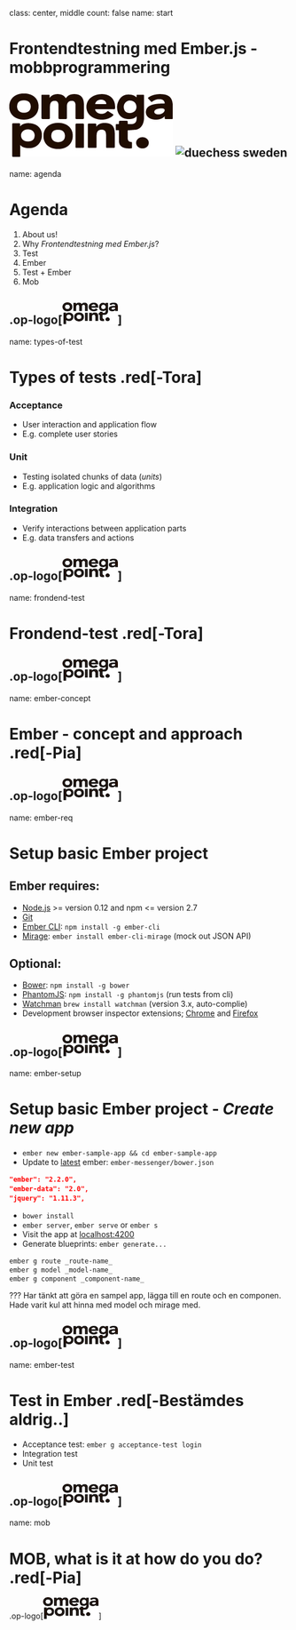 class: center, middle
count: false
name: start
# Frontendtestning med Ember.js - mobbprogrammering
![omegapoint logo](images/OPblack.jpg)
![duechess sweden](http://photos1.meetupstatic.com/photos/event/8/0/e/0/global_106772992.jpeg)
---

name: agenda
# Agenda

1. About us!
2. Why _Frontendtestning med Ember.js_?
3. Test
4. Ember
5. Test + Ember
6. Mob

.op-logo[![omegapoint logo](images/OPblack-sm.jpg)]
---

name: types-of-test
# Types of tests .red[__-Tora__]
### Acceptance
- User interaction and application flow
- E.g. complete user stories

### Unit
- Testing isolated chunks of data (_units_)
- E.g. application logic and algorithms

### Integration
- Verify interactions between application parts
- E.g. data transfers and actions

.op-logo[![omegapoint logo](images/OPblack-sm.jpg)]
---

name: frondend-test
# Frondend-test .red[__-Tora__]

.op-logo[![omegapoint logo](images/OPblack-sm.jpg)]
---
name: ember-concept
# Ember - concept and approach .red[__-Pia__]

.op-logo[![omegapoint logo](images/OPblack-sm.jpg)]
---

name: ember-req
# Setup basic Ember project
## Ember requires:
- [Node.js](http://nodejs.org/) >= version 0.12 and npm <= version 2.7
- [Git](https://git-scm.com/book/en/v2/Getting-Started-Installing-Git)
- [Ember CLI](http://ember-cli.com/): `npm install -g ember-cli`
- [Mirage](http://www.ember-cli-mirage.com/):  `ember install ember-cli-mirage` (mock out JSON API)

## Optional:
- [Bower](http://bower.io/): `npm install -g bower`
- [PhantomJS](http://phantomjs.org/):  `npm install -g phantomjs` (run tests from cli)
- [Watchman](https://facebook.github.io/watchman/) `brew install watchman`  (version 3.x, auto-complie)
- Development browser inspector extensions; [Chrome](https://chrome.google.com/webstore/detail/ember-inspector/bmdblncegkenkacieihfhpjfppoconhi)
and [Firefox](https://addons.mozilla.org/en-US/firefox/addon/ember-inspector/)

.op-logo[![omegapoint logo](images/OPblack-sm.jpg)]
---

name: ember-setup
# Setup basic Ember project - _Create new app_
- `ember new ember-sample-app && cd ember-sample-app`
- Update to [latest](http://emberjs.com/builds/) ember: `ember-messenger/bower.json`
```json
"ember": "2.2.0",
"ember-data": "2.0",
"jquery": "1.11.3",
```
- `bower install`
- `ember server`, `ember serve` or `ember s`
- Visit the app at [localhost:4200](http://localhost:4200)
- Generate blueprints: `ember generate...`
```terminal
ember g route _route-name_
ember g model _model-name_
ember g component _component-name_
```
???
Har tänkt att göra en sampel app, lägga till en route och en componen.
Hade varit kul att hinna med model och mirage med.

.op-logo[![omegapoint logo](images/OPblack-sm.jpg)]
---

name: ember-test
# Test in Ember .red[__-Bestämdes aldrig..__]
- Acceptance test: `ember g acceptance-test login`
- Integration test
- Unit test

.op-logo[![omegapoint logo](images/OPblack-sm.jpg)]
---

name: mob
# MOB, what is it at how do you do? .red[__-Pia__]

.op-logo[![omegapoint logo](images/OPblack-sm.jpg)]
